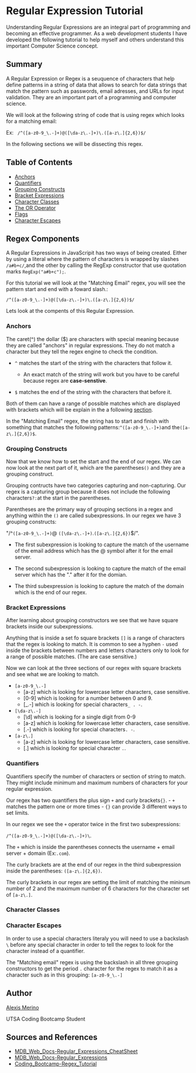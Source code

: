 # Regular Expression Tutorial

Understanding Regular Expressions are an integral part of programming and becoming an effective programmer. As a web development students I have developed the following tutorial to help myself and others understand this important Computer Science concept.

## Summary

A Regular Expression or Regex is a seuquence of characters that help define patterns in a string of data that allows to search for data strings that match the pattern such as passwords, email adresses, and URLs for input validation. They are an important part of a programming and computer science.

We will look at the following string of code that is using regex which looks for a matching email:

Ex: ` /^([a-z0-9_\.-]+)@([\da-z\.-]+)\.([a-z\.]{2,6})$/`

In the following sections we will be dissecting this regex.


## Table of Contents

- [Anchors](#anchors)
- [Quantifiers](#quantifiers)
- [Grouping Constructs](#grouping-constructs)
- [Bracket Expressions](#bracket-expressions)
- [Character Classes](#character-classes)
- [The OR Operator](#the-or-operator)
- [Flags](#flags)
- [Character Escapes](#character-escapes)

## Regex Components

A Regular Expressions in JavaScripit has two ways of being created. Either by using a literal where the pattern of characters is wrapped by slashes `/a#b+c/`,and the other by calling the RegExp constructor that use quotation marks `RegExp("a#b+c");`.

For this tutorial we will look at the "Matching Email" regex, you will see the pattern start and end with a foward slash.:

`/^([a-z0-9_\.-]+)@([\da-z\.-]+)\.([a-z\.]{2,6})$/`

Lets look at the compents of this Regular Expression.

### Anchors

The caret(^) the dollar ($) are characters with special meaning because they are called "anchors" in regular expressions. They do not match a character but they tell the regex engine to check the condition.

* `^` matches the start of the string with the characters that follow it.

    - An exact match of the string will work but you have to be careful because regex are **case-senstive**.

 * `$` matches the end of the string with the characters that before it.

Both of them can have a range of possible matches which are displayed with brackets which will be explain in the a following [section](#bracket-expressions).

In the "Matching Email" regex, the string has to start and finish with something that matches
the following patterns:`^([a-z0-9_\.-]+)`and the`([a-z\.]{2,6})$`.  

### Grouping Constructs

Now that we know how to set the start and the end of our regex. We can now look at the next part of it, which are the parentheses`()` and they are a grouping construct.

Grouping contructs have two categories capturing and non-capturing. Our regex is a capturing group because it does not include the following characters`?:`at the start in the parentheses.

Parentheses are the primary way of grouping sections in a regex and anything within the `()` are called subexpressions. 
In our regex we have 3 grouping constructs:

"/^`([a-z0-9_\.-]+)`@ `([\da-z\.-]+)`\.`([a-z\.]{2,6})`$/". 

* The first subexpression is looking to capture the match of the username of the email address which has the @ symbol after it for the email server.

* The second subexpression is looking to capture the match of the email server which has the "." after it for the domian.

* The third subexpression is looking to capture the match of the domain which is the end of our regex.

### Bracket Expressions
After learning about grouping constructors we see that we have square brackets inside our subexpressions. 

Anything that is inside a set fo square brackets `[]` is a range of characters that the regex is looking to match. It is common to see a hyphen `-` used inside the brackets between numbers and letters characters only to look for a range of possible matches. (The are case sensitive.)

Now we can look at the three sections of our regex  with square brackets and see what we are looking to match.
 * `[a-z0-9_\.-]`
    - [a-z] which is looking for lowercase letter characters, case sensitive.
    - [0-9] which is looking for a number between 0 and 9.
    - [_\.-] which is looking for special characters`_ . -`.
 * `[\da-z\.-]`
    - [\d] which is looking for a single digit from 0-9
    - [a-z] which is looking for lowercase letter characters, case sensitive.
    - [\.-] which is looking for special characters`. -`.
 * `[a-z\.]`
    - [a-z] which is looking for lowercase letter characters, case sensitive.
    - [\.] which is looking for special character `.`.

### Quantifiers

Quantifiers specify the number of characters or section of string to match. They might include minimum and maximum numbers of characters for your regular expression. 

Our regex has two quantifiers the plus sign `+` and curly brackets`{}`.
    - `+` matches the pattern one or more times
    - `{}` can provide 3 different ways to set limits.

In our regex we see the `+` operator twice in the first two subexpressions:

`/^([a-z0-9_\.-]+)@([\da-z\.-]+)\`.

The `+` which is inside the parentheses connects the username + email server + domain (Ex:`.com`).

The curly brackets are at the end of our regex in the third subexpression inside the parentheses: `([a-z\.]{2,6})`.

The curly brackets in our regex are setting the limit of matching the mininum number of 2 and the maximum number of 6 characters for the character set of `[a-z\.]`.

### Character Classes


### Character Escapes

In order to use a special characters literaly you will need to use a backslash `\` before any special character in order to tell the regex to look for the character instead of a quantifier.

The "Matching email" regex is using the backslash in all three grouping constructors to get the period `.` character for the regex to match it as a character such as in this grouping:
`[a-z0-9_\.-]`


## Author

[Alexis Merino](https://github.com/AlexM745)

UTSA Coding Bootcamp Student

## Sources and References
- [MDB_Web_Docs-Regular_Expressions_CheatSheet](https://developer.mozilla.org/en-US/docs/Web/JavaScript/Guide/Regular_expressions/Cheatsheet)
- [MDB_Web_Docs-Regular_Expressions](https://developer.mozilla.org/en-US/docs/Web/JavaScript/Guide/Regular_expressions)
- [Coding_Bootcamp-Regex_Tutorial](https://coding-boot-camp.github.io/full-stack/computer-science/regex-tutorial)
